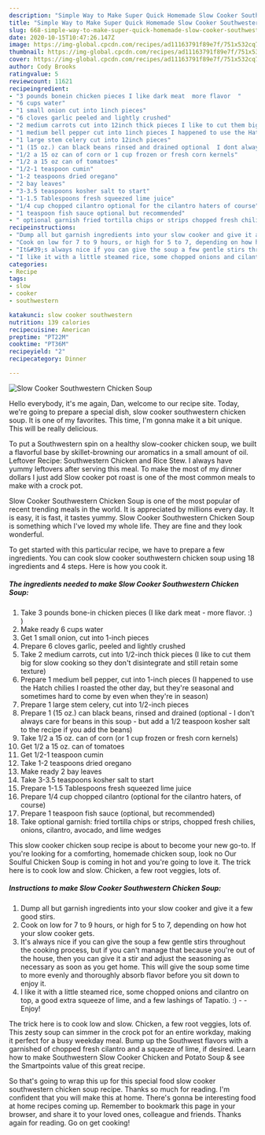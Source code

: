 ```yaml
---
description: "Simple Way to Make Super Quick Homemade Slow Cooker Southwestern Chicken Soup"
title: "Simple Way to Make Super Quick Homemade Slow Cooker Southwestern Chicken Soup"
slug: 668-simple-way-to-make-super-quick-homemade-slow-cooker-southwestern-chicken-soup
date: 2020-10-15T10:47:26.147Z
image: https://img-global.cpcdn.com/recipes/ad11163791f89e7f/751x532cq70/slow-cooker-southwestern-chicken-soup-recipe-main-photo.jpg
thumbnail: https://img-global.cpcdn.com/recipes/ad11163791f89e7f/751x532cq70/slow-cooker-southwestern-chicken-soup-recipe-main-photo.jpg
cover: https://img-global.cpcdn.com/recipes/ad11163791f89e7f/751x532cq70/slow-cooker-southwestern-chicken-soup-recipe-main-photo.jpg
author: Cody Brooks
ratingvalue: 5
reviewcount: 11621
recipeingredient:
- "3 pounds bonein chicken pieces I like dark meat  more flavor  "
- "6 cups water"
- "1 small onion cut into 1inch pieces"
- "6 cloves garlic peeled and lightly crushed"
- "2 medium carrots cut into 12inch thick pieces I like to cut them big for slow cooking so they dont disintegrate and still retain some texture"
- "1 medium bell pepper cut into 1inch pieces I happened to use the Hatch chilies I roasted the other day but theyre seasonal and sometimes hard to come by even when theyre in season"
- "1 large stem celery cut into 12inch pieces"
- "1 (15 oz.) can black beans rinsed and drained optional  I dont always care for beans in this soup  but add a 12 teaspoon kosher salt to the recipe if you add the beans"
- "1/2 a 15 oz can of corn or 1 cup frozen or fresh corn kernels"
- "1/2 a 15 oz can of tomatoes"
- "1/2-1 teaspoon cumin"
- "1-2 teaspoons dried oregano"
- "2 bay leaves"
- "3-3.5 teaspoons kosher salt to start"
- "1-1.5 Tablespoons fresh squeezed lime juice"
- "1/4 cup chopped cilantro optional for the cilantro haters of course"
- "1 teaspoon fish sauce optional but recommended"
- " optional garnish fried tortilla chips or strips chopped fresh chilies onions cilantro avocado and lime wedges"
recipeinstructions:
- "Dump all but garnish ingredients into your slow cooker and give it a few good stirs."
- "Cook on low for 7 to 9 hours, or high for 5 to 7, depending on how hot your slow cooker gets."
- "It&#39;s always nice if you can give the soup a few gentle stirs throughout the cooking process, but if you can&#39;t manage that because you&#39;re out of the house, then you can give it a stir and adjust the seasoning as necessary as soon as you get home. This will give the soup some time to more evenly and thoroughly absorb flavor before you sit down to enjoy it."
- "I like it with a little steamed rice, some chopped onions and cilantro on top, a good extra squeeze of lime, and a few lashings of Tapatío. :)  Enjoy!"
categories:
- Recipe
tags:
- slow
- cooker
- southwestern

katakunci: slow cooker southwestern 
nutrition: 139 calories
recipecuisine: American
preptime: "PT22M"
cooktime: "PT36M"
recipeyield: "2"
recipecategory: Dinner

---
```



![Slow Cooker Southwestern Chicken Soup](https://img-global.cpcdn.com/recipes/ad11163791f89e7f/751x532cq70/slow-cooker-southwestern-chicken-soup-recipe-main-photo.jpg)

Hello everybody, it's me again, Dan, welcome to our recipe site. Today, we're going to prepare a special dish, slow cooker southwestern chicken soup. It is one of my favorites. This time, I'm gonna make it a bit unique. This will be really delicious.

To put a Southwestern spin on a healthy slow-cooker chicken soup, we built a flavorful base by skillet-browning our aromatics in a small amount of oil. Leftover Recipe: Southwestern Chicken and Rice Stew. I always have yummy leftovers after serving this meal. To make the most of my dinner dollars I just add Slow cooker pot roast is one of the most common meals to make with a crock pot.

Slow Cooker Southwestern Chicken Soup is one of the most popular of recent trending meals in the world. It is appreciated by millions every day. It is easy, it is fast, it tastes yummy. Slow Cooker Southwestern Chicken Soup is something which I've loved my whole life. They are fine and they look wonderful.


To get started with this particular recipe, we have to prepare a few ingredients. You can cook slow cooker southwestern chicken soup using 18 ingredients and 4 steps. Here is how you cook it.

<!--inarticleads1-->

##### The ingredients needed to make Slow Cooker Southwestern Chicken Soup:

1. Take 3 pounds bone-in chicken pieces (I like dark meat - more flavor. :) )
1. Make ready 6 cups water
1. Get 1 small onion, cut into 1-inch pieces
1. Prepare 6 cloves garlic, peeled and lightly crushed
1. Take 2 medium carrots, cut into 1/2-inch thick pieces (I like to cut them big for slow cooking so they don&#39;t disintegrate and still retain some texture)
1. Prepare 1 medium bell pepper, cut into 1-inch pieces (I happened to use the Hatch chilies I roasted the other day, but they&#39;re seasonal and sometimes hard to come by even when they&#39;re in season)
1. Prepare 1 large stem celery, cut into 1/2-inch pieces
1. Prepare 1 (15 oz.) can black beans, rinsed and drained (optional - I don&#39;t always care for beans in this soup - but add a 1/2 teaspoon kosher salt to the recipe if you add the beans)
1. Take 1/2 a 15 oz. can of corn (or 1 cup frozen or fresh corn kernels)
1. Get 1/2 a 15 oz. can of tomatoes
1. Get 1/2-1 teaspoon cumin
1. Take 1-2 teaspoons dried oregano
1. Make ready 2 bay leaves
1. Take 3-3.5 teaspoons kosher salt to start
1. Prepare 1-1.5 Tablespoons fresh squeezed lime juice
1. Prepare 1/4 cup chopped cilantro (optional for the cilantro haters, of course)
1. Prepare 1 teaspoon fish sauce (optional, but recommended)
1. Take  optional garnish: fried tortilla chips or strips, chopped fresh chilies, onions, cilantro, avocado, and lime wedges


This slow cooker chicken soup recipe is about to become your new go-to. If you&#39;re looking for a comforting, homemade chicken soup, look no Our Soulful Chicken Soup is coming in hot and you&#39;re going to love it. The trick here is to cook low and slow. Chicken, a few root veggies, lots of. 

<!--inarticleads2-->

##### Instructions to make Slow Cooker Southwestern Chicken Soup:

1. Dump all but garnish ingredients into your slow cooker and give it a few good stirs.
1. Cook on low for 7 to 9 hours, or high for 5 to 7, depending on how hot your slow cooker gets.
1. It&#39;s always nice if you can give the soup a few gentle stirs throughout the cooking process, but if you can&#39;t manage that because you&#39;re out of the house, then you can give it a stir and adjust the seasoning as necessary as soon as you get home. This will give the soup some time to more evenly and thoroughly absorb flavor before you sit down to enjoy it.
1. I like it with a little steamed rice, some chopped onions and cilantro on top, a good extra squeeze of lime, and a few lashings of Tapatío. :) -  - Enjoy!


The trick here is to cook low and slow. Chicken, a few root veggies, lots of. This zesty soup can simmer in the crock pot for an entire workday, making it perfect for a busy weekday meal. Bump up the Southwest flavors with a garnished of chopped fresh cilantro and a squeeze of lime, if desired. Learn how to make Southwestern Slow Cooker Chicken and Potato Soup &amp; see the Smartpoints value of this great recipe. 

So that's going to wrap this up for this special food slow cooker southwestern chicken soup recipe. Thanks so much for reading. I'm confident that you will make this at home. There's gonna be interesting food at home recipes coming up. Remember to bookmark this page in your browser, and share it to your loved ones, colleague and friends. Thanks again for reading. Go on get cooking!
